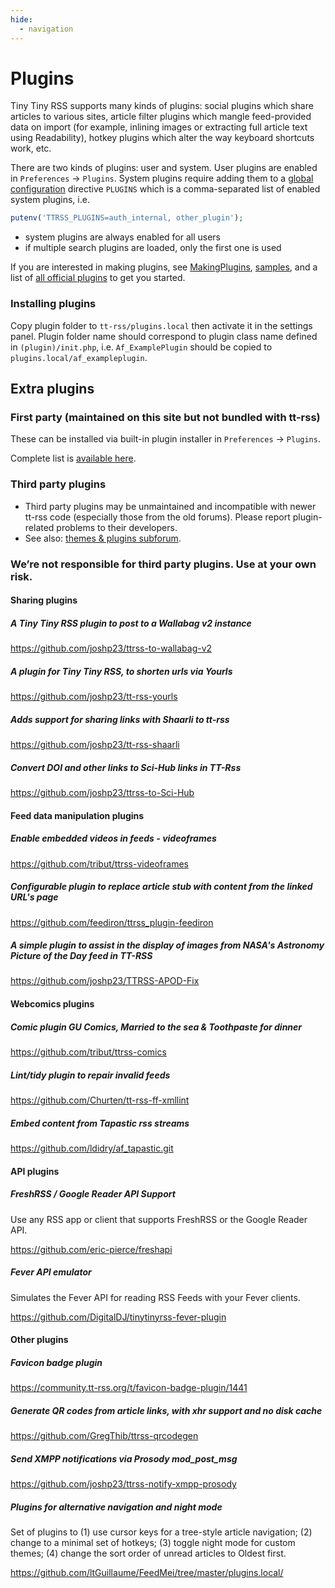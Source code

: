 ```yaml
---
hide:
  - navigation
---
```


# Plugins

Tiny Tiny RSS supports many kinds of plugins: social plugins which share
articles to various sites, article filter plugins which mangle feed-provided
data on import (for example, inlining images or extracting full article text
using Readability), hotkey plugins which alter the way keyboard shortcuts work,
etc.

There are two kinds of plugins: user and system. User plugins are enabled in
`Preferences` &rarr; `Plugins`. System plugins require adding them to a [global
configuration](wiki/GlobalConfig.md) directive <code>PLUGINS</code> which is a
comma-separated list of enabled system plugins, i.e.

```php
putenv('TTRSS_PLUGINS=auth_internal, other_plugin');
```

- system plugins are always enabled for all users
- if multiple search plugins are loaded, only the first one is used

If you are interested in making plugins, see
[MakingPlugins](wiki/MakingPlugins.md),
[samples](https://gitlab.tt-rss.org/tt-rss/tt-rss-samples), and a list of [all
official plugins](https://gitlab.tt-rss.org/tt-rss/plugins) to get you started.

### Installing plugins

Copy plugin folder to ```tt-rss/plugins.local``` then activate it in the
settings panel. Plugin folder name should correspond to plugin class name
defined in ``(plugin)/init.php``, i.e. ``Af_ExamplePlugin`` should be copied to
``plugins.local/af_exampleplugin``.

## Extra plugins

### First party (maintained on this site but not bundled with tt-rss)

These can be installed via built-in plugin installer in `Preferences` &rarr; `Plugins`.

Complete list is [available here](https://gitlab.tt-rss.org/tt-rss/plugins).

### Third party plugins

* Third party plugins may be unmaintained and incompatible with newer tt-rss
  code (especially those from the old forums). Please report plugin-related
  problems to their developers.
* See also: [themes & plugins subforum](https://community.tt-rss.org/c/tiny-tiny-rss/themes-and-plugins/).

### We’re not responsible for third party plugins. Use at your own risk.

#### Sharing plugins

##### A Tiny Tiny RSS plugin to post to a Wallabag v2 instance

https://github.com/joshp23/ttrss-to-wallabag-v2

##### A plugin for Tiny Tiny RSS, to shorten urls via Yourls

https://github.com/joshp23/tt-rss-yourls

##### Adds support for sharing links with Shaarli to tt-rss

https://github.com/joshp23/tt-rss-shaarli

##### Convert DOI and other links to Sci-Hub links in TT-Rss

https://github.com/joshp23/ttrss-to-Sci-Hub

#### Feed data manipulation plugins

##### Enable embedded videos in feeds - videoframes

https://github.com/tribut/ttrss-videoframes

##### Configurable plugin to replace article stub with content from the linked URL's page

https://github.com/feediron/ttrss_plugin-feediron

##### A simple plugin to assist in the display of images from NASA's Astronomy Picture of the Day feed in TT-RSS

https://github.com/joshp23/TTRSS-APOD-Fix

#### Webcomics plugins

##### Comic plugin GU Comics, Married to the sea & Toothpaste for dinner

https://github.com/tribut/ttrss-comics

##### Lint/tidy plugin to repair invalid feeds

https://github.com/Churten/tt-rss-ff-xmllint

##### Embed content from Tapastic rss streams

https://github.com/ldidry/af_tapastic.git

#### API plugins

##### FreshRSS / Google Reader API Support

Use any RSS app or client that supports FreshRSS or the Google Reader API.

https://github.com/eric-pierce/freshapi

##### Fever API emulator

Simulates the Fever API for reading RSS Feeds with your Fever clients.

https://github.com/DigitalDJ/tinytinyrss-fever-plugin

#### Other plugins

##### Favicon badge plugin

https://community.tt-rss.org/t/favicon-badge-plugin/1441

##### Generate QR codes from article links, with xhr support and no disk cache

https://github.com/GregThib/ttrss-qrcodegen

##### Send XMPP notifications via Prosody mod_post_msg

https://github.com/joshp23/ttrss-notify-xmpp-prosody

##### Plugins for alternative navigation and night mode

Set of plugins to (1) use cursor keys for a tree-style article navigation; (2) change to a minimal set of hotkeys; (3) toggle night mode for custom themes; (4) change the sort order of unread articles to Oldest first.

https://github.com/ltGuillaume/FeedMei/tree/master/plugins.local/
